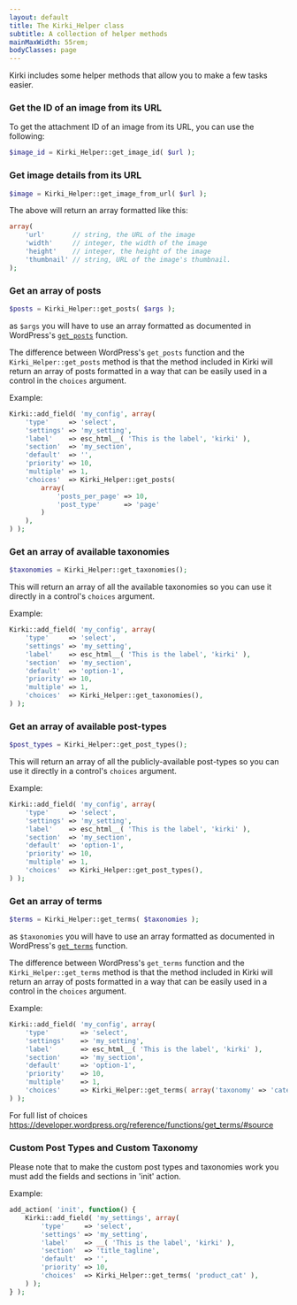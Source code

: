 ```yaml
---
layout: default
title: The Kirki_Helper class
subtitle: A collection of helper methods
mainMaxWidth: 55rem;
bodyClasses: page
---
```


Kirki includes some helper methods that allow you to make a few tasks easier.

### Get the ID of an image from its URL

To get the attachment ID of an image from its URL, you can use the following:

```php
$image_id = Kirki_Helper::get_image_id( $url );
```

### Get image details from its URL

```php
$image = Kirki_Helper::get_image_from_url( $url );
```

The above will return an array formatted like this:

```php
array(
	'url'       // string, the URL of the image
	'width'     // integer, the width of the image
	'height'    // integer, the height of the image
	'thumbnail' // string, URL of the image's thumbnail.
);
```

### Get an array of posts

```php
$posts = Kirki_Helper::get_posts( $args );
```

as `$args` you will have to use an array formatted as documented in WordPress's [`get_posts`](https://codex.wordpress.org/Template_Tags/get_posts) function.

The difference between WordPress's `get_posts` function and the `Kirki_Helper::get_posts` method is that the method included in Kirki will return an array of posts formatted in a way that can be easily used in a control in the `choices` argument.

Example:

```php
Kirki::add_field( 'my_config', array(
	'type'     => 'select',
	'settings' => 'my_setting',
	'label'    => esc_html__( 'This is the label', 'kirki' ),
	'section'  => 'my_section',
	'default'  => '',
	'priority' => 10,
	'multiple' => 1,
	'choices'  => Kirki_Helper::get_posts(
		array(
			'posts_per_page' => 10,
			'post_type'      => 'page'
		)
	),
) );
```

### Get an array of available taxonomies

```php
$taxonomies = Kirki_Helper::get_taxonomies();
```

This will return an array of all the available taxonomies so you can use it directly in a control's `choices` argument.

Example:

```php
Kirki::add_field( 'my_config', array(
	'type'     => 'select',
	'settings' => 'my_setting',
	'label'    => esc_html__( 'This is the label', 'kirki' ),
	'section'  => 'my_section',
	'default'  => 'option-1',
	'priority' => 10,
	'multiple' => 1,
	'choices'  => Kirki_Helper::get_taxonomies(),
) );
```

### Get an array of available post-types

```php
$post_types = Kirki_Helper::get_post_types();
```

This will return an array of all the publicly-available post-types so you can use it directly in a control's `choices` argument.

Example:

```php
Kirki::add_field( 'my_config', array(
	'type'     => 'select',
	'settings' => 'my_setting',
	'label'    => esc_html__( 'This is the label', 'kirki' ),
	'section'  => 'my_section',
	'default'  => 'option-1',
	'priority' => 10,
	'multiple' => 1,
	'choices'  => Kirki_Helper::get_post_types(),
) );
```

### Get an array of terms

```php
$terms = Kirki_Helper::get_terms( $taxonomies );
```

as `$taxonomies` you will have to use an array formatted as documented in WordPress's [`get_terms`](https://developer.wordpress.org/reference/functions/get_terms/) function.

The difference between WordPress's `get_terms` function and the `Kirki_Helper::get_terms` method is that the method included in Kirki will return an array of posts formatted in a way that can be easily used in a control in the `choices` argument.

Example:

```php
Kirki::add_field( 'my_config', array(
	'type'        => 'select',
	'settings'    => 'my_setting',
	'label'       => esc_html__( 'This is the label', 'kirki' ),
	'section'     => 'my_section',
	'default'     => 'option-1',
	'priority'    => 10,
	'multiple'    => 1,
	'choices'     => Kirki_Helper::get_terms( array('taxonomy' => 'category') )),
) );
```
For full list of choices https://developer.wordpress.org/reference/functions/get_terms/#source

### Custom Post Types and Custom Taxonomy

Please note that to make the custom post types and taxonomies work you must add the fields and sections in 'init' action.

Example:

```php
add_action( 'init', function() {
	Kirki::add_field( 'my_settings', array(
		'type'     => 'select',
		'settings' => 'my_setting',
		'label'    => __( 'This is the label', 'kirki' ),
		'section'  => 'title_tagline',
		'default'  => '',
		'priority' => 10,
		'choices'  => Kirki_Helper::get_terms( 'product_cat' ),
    ) );
} );
```
